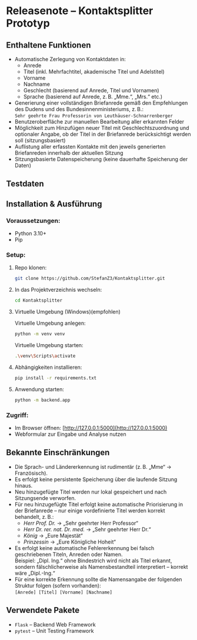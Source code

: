 # Releasenote – Kontaktsplitter Prototyp

## Enthaltene Funktionen

- Automatische Zerlegung von Kontaktdaten in:
  - Anrede
  - Titel (inkl. Mehrfachtitel, akademische Titel und Adelstitel)
  - Vorname
  - Nachname
  - Geschlecht (basierend auf Anrede, Titel und Vornamen)
  - Sprache (basierend auf Anrede, z. B. „Mme.“, „Mrs.“ etc.)
- Generierung einer vollständigen Briefanrede gemäß den Empfehlungen des Dudens und des Bundesinnenministeriums, z. B.:  
  `Sehr geehrte Frau Professorin von Leuthäuser-Schnarrenberger`
- Benutzeroberfläche zur manuellen Bearbeitung aller erkannten Felder
- Möglichkeit zum Hinzufügen neuer Titel mit Geschlechtszuordnung und optionaler Angabe, ob der Titel in der Briefanrede berücksichtigt werden soll (sitzungsbasiert)
- Auflistung aller erfassten Kontakte mit den jeweils generierten Briefanreden innerhalb der aktuellen Sitzung
- Sitzungsbasierte Datenspeicherung (keine dauerhafte Speicherung der Daten)

## Testdaten


## Installation & Ausführung

### Voraussetzungen:
- Python 3.10+
- Pip

### Setup:

1. Repo klonen:
   ```bash
   git clone https://github.com/StefanZ3/Kontaktsplitter.git
   ```

2. In das Projektverzeichnis wechseln:
   ```bash
   cd Kontaktsplitter
   ```
3. Virtuelle Umgebung (Windows)(empfohlen)

   Virtuelle Umgebung anlegen:
   ```bash
   python -m venv venv
   ```
   Virtuelle Umgebung starten:
   ```bash
   .\venv\Scripts\activate
    ```

4. Abhängigkeiten installieren:
   ```bash
   pip install -r requirements.txt
   ```

5. Anwendung starten:
   ```bash
   python -m backend.app
   ```

### Zugriff:

- Im Browser öffnen: [http://127.0.0.1:5000](http://127.0.0.1:5000)
- Webformular zur Eingabe und Analyse nutzen

## Bekannte Einschränkungen

- Die Sprach- und Ländererkennung ist rudimentär (z. B. „Mme“ → Französisch).
- Es erfolgt keine persistente Speicherung über die laufende Sitzung hinaus.
- Neu hinzugefügte Titel werden nur lokal gespeichert und nach Sitzungsende verworfen.
- Für neu hinzugefügte Titel erfolgt keine automatische Priorisierung in der Briefanrede – nur einige vordefinierte Titel werden korrekt behandelt, z. B.:
  - *Herr Prof. Dr.* → „Sehr geehrter Herr Professor“
  - *Herr Dr. rer. nat. Dr. med.* → „Sehr geehrter Herr Dr.“
  - *König* → „Eure Majestät“
  - *Prinzessin* → „Eure Königliche Hoheit“
- Es erfolgt keine automatische Fehlererkennung bei falsch geschriebenen Titeln, Anreden oder Namen.  
  Beispiel: „Dipl. Ing.“ ohne Bindestrich wird nicht als Titel erkannt, sondern fälschlicherweise als Namensbestandteil interpretiert – korrekt wäre „Dipl.-Ing.“
- Für eine korrekte Erkennung sollte die Namensangabe der folgenden Struktur folgen (sofern vorhanden):  
  `[Anrede] [Titel] [Vorname] [Nachname]`

## Verwendete Pakete

- `Flask` – Backend Web Framework
- `pytest` – Unit Testing Framework